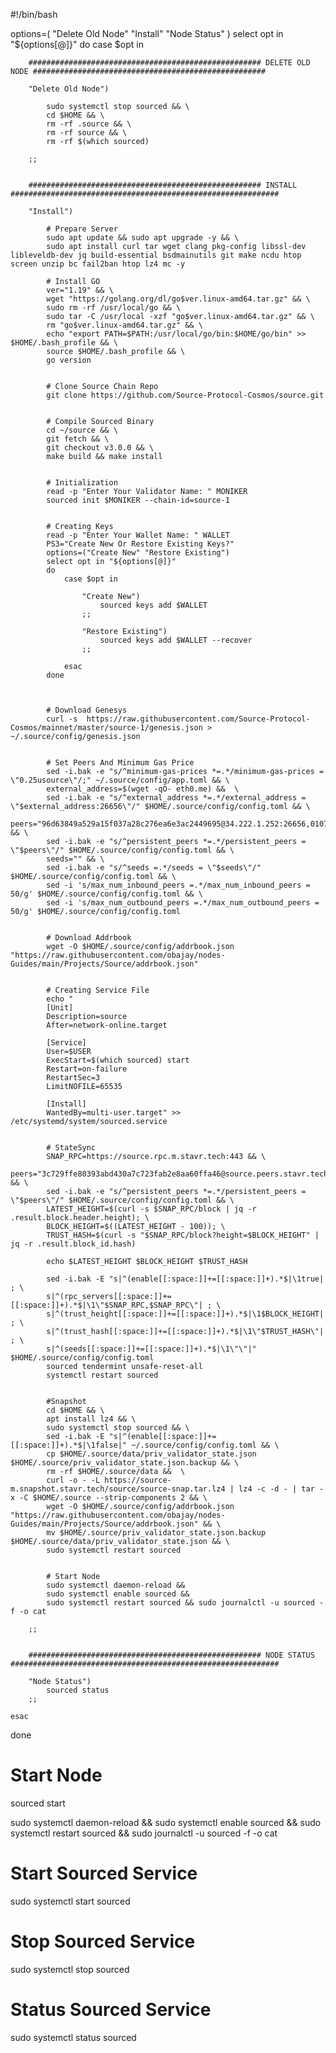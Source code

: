 #!/bin/bash


options=( "Delete Old Node" "Install" "Node Status" )
select opt in "${options[@]}"
do
    case $opt in

        #################################################### DELETE OLD NODE ####################################################
        
        "Delete Old Node")

            sudo systemctl stop sourced && \
            cd $HOME && \
            rm -rf .source && \
            rm -rf source && \
            rm -rf $(which sourced)

        ;;

        
        #################################################### INSTALL ############################################################

        "Install")

            # Prepare Server
            sudo apt update && sudo apt upgrade -y && \
            sudo apt install curl tar wget clang pkg-config libssl-dev libleveldb-dev jq build-essential bsdmainutils git make ncdu htop screen unzip bc fail2ban htop lz4 mc -y

            # Install GO
            ver="1.19" && \
            wget "https://golang.org/dl/go$ver.linux-amd64.tar.gz" && \
            sudo rm -rf /usr/local/go && \
            sudo tar -C /usr/local -xzf "go$ver.linux-amd64.tar.gz" && \
            rm "go$ver.linux-amd64.tar.gz" && \
            echo "export PATH=$PATH:/usr/local/go/bin:$HOME/go/bin" >> $HOME/.bash_profile && \
            source $HOME/.bash_profile && \
            go version


            # Clone Source Chain Repo
            git clone https://github.com/Source-Protocol-Cosmos/source.git


            # Compile Sourced Binary
            cd ~/source && \
            git fetch && \
            git checkout v3.0.0 && \
            make build && make install


            # Initialization
            read -p "Enter Your Validator Name: " MONIKER
            sourced init $MONIKER --chain-id=source-1


            # Creating Keys
            read -p "Enter Your Wallet Name: " WALLET
            PS3="Create New Or Restore Existing Keys?"
            options=("Create New" "Restore Existing")
            select opt in "${options[@]}"
            do
                case $opt in
                    
                    "Create New")
                        sourced keys add $WALLET
                    ;;

                    "Restore Existing")
                        sourced keys add $WALLET --recover
                    ;;
                    
                esac
            done



            # Download Genesys
            curl -s  https://raw.githubusercontent.com/Source-Protocol-Cosmos/mainnet/master/source-1/genesis.json > ~/.source/config/genesis.json


            # Set Peers And Minimum Gas Price
            sed -i.bak -e "s/^minimum-gas-prices *=.*/minimum-gas-prices = \"0.25usource\"/;" ~/.source/config/app.toml && \
            external_address=$(wget -qO- eth0.me) &&  \
            sed -i.bak -e "s/^external_address *=.*/external_address = \"$external_address:26656\"/" $HOME/.source/config/config.toml && \
            peers="96d63849a529a15f037a28c276ea6e3ac2449695@34.222.1.252:26656,0107ac60e43f3b3d395fea706cb54877a3241d21@35.87.85.162:26656" && \
            sed -i.bak -e "s/^persistent_peers *=.*/persistent_peers = \"$peers\"/" $HOME/.source/config/config.toml && \
            seeds="" && \
            sed -i.bak -e "s/^seeds =.*/seeds = \"$seeds\"/" $HOME/.source/config/config.toml && \
            sed -i 's/max_num_inbound_peers =.*/max_num_inbound_peers = 50/g' $HOME/.source/config/config.toml && \
            sed -i 's/max_num_outbound_peers =.*/max_num_outbound_peers = 50/g' $HOME/.source/config/config.toml


            # Download Addrbook
            wget -O $HOME/.source/config/addrbook.json "https://raw.githubusercontent.com/obajay/nodes-Guides/main/Projects/Source/addrbook.json"


            # Creating Service File
            echo "
            [Unit]
            Description=source
            After=network-online.target

            [Service]
            User=$USER
            ExecStart=$(which sourced) start
            Restart=on-failure
            RestartSec=3
            LimitNOFILE=65535

            [Install]
            WantedBy=multi-user.target" >> /etc/systemd/system/sourced.service


            # StateSync
            SNAP_RPC=https://source.rpc.m.stavr.tech:443 && \
            peers="3c729ffe80393abd430a7c723fab2e8aa60ffa46@source.peers.stavr.tech:20056" && \
            sed -i.bak -e "s/^persistent_peers *=.*/persistent_peers = \"$peers\"/" $HOME/.source/config/config.toml && \
            LATEST_HEIGHT=$(curl -s $SNAP_RPC/block | jq -r .result.block.header.height); \
            BLOCK_HEIGHT=$((LATEST_HEIGHT - 100)); \
            TRUST_HASH=$(curl -s "$SNAP_RPC/block?height=$BLOCK_HEIGHT" | jq -r .result.block_id.hash)

            echo $LATEST_HEIGHT $BLOCK_HEIGHT $TRUST_HASH

            sed -i.bak -E "s|^(enable[[:space:]]+=[[:space:]]+).*$|\1true| ; \
            s|^(rpc_servers[[:space:]]+=[[:space:]]+).*$|\1\"$SNAP_RPC,$SNAP_RPC\"| ; \
            s|^(trust_height[[:space:]]+=[[:space:]]+).*$|\1$BLOCK_HEIGHT| ; \
            s|^(trust_hash[[:space:]]+=[[:space:]]+).*$|\1\"$TRUST_HASH\"| ; \
            s|^(seeds[[:space:]]+=[[:space:]]+).*$|\1\"\"|" $HOME/.source/config/config.toml
            sourced tendermint unsafe-reset-all
            systemctl restart sourced


            #Snapshot
            cd $HOME && \
            apt install lz4 && \
            sudo systemctl stop sourced && \
            sed -i.bak -E "s|^(enable[[:space:]]+=[[:space:]]+).*$|\1false|" ~/.source/config/config.toml && \
            cp $HOME/.source/data/priv_validator_state.json $HOME/.source/priv_validator_state.json.backup && \
            rm -rf $HOME/.source/data &&  \
            curl -o - -L https://source-m.snapshot.stavr.tech/source/source-snap.tar.lz4 | lz4 -c -d - | tar -x -C $HOME/.source --strip-components 2 && \
            wget -O $HOME/.source/config/addrbook.json "https://raw.githubusercontent.com/obajay/nodes-Guides/main/Projects/Source/addrbook.json" && \
            mv $HOME/.source/priv_validator_state.json.backup $HOME/.source/data/priv_validator_state.json && \
            sudo systemctl restart sourced


            # Start Node
            sudo systemctl daemon-reload &&
            sudo systemctl enable sourced &&
            sudo systemctl restart sourced && sudo journalctl -u sourced -f -o cat

        ;;


        #################################################### NODE STATUS ############################################################

        "Node Status")
            sourced status
        ;;

    esac
done


# Start Node
sourced start


sudo systemctl daemon-reload &&
sudo systemctl enable sourced &&
sudo systemctl restart sourced && sudo journalctl -u sourced -f -o cat

# Start Sourced Service
sudo systemctl start sourced

# Stop Sourced Service
sudo systemctl stop sourced

# Status Sourced Service
sudo systemctl status sourced

